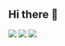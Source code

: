 ## Hi there 👋

![](https://github-readme-stats.vercel.app/api?username=WillDunw&theme=tokyonight&hide_border=false&include_all_commits=true&count_private=true&include_all_commits=true&rank_icon=github)
![](https://github-readme-streak-stats.herokuapp.com/?user=WillDunw&theme=tokyonight&hide_border=false)
![](https://github-readme-stats.vercel.app/api/top-langs/?username=WillDunw&theme=tokyonight&hide_border=false&include_all_commits=true&count_private=true&layout=compact&size_weight=0.5&count_weight=0.5)
